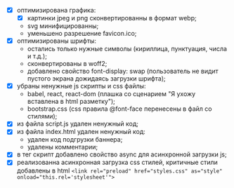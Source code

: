 - [x] оптимизирована графика: 
  - [x] картинки jpeg и png сконвертированны в формат webp;  
  - svg минифицированны;  
  - уменьшено разрешение favicon.ico;
- [x] оптимизированы шрифты:  
  - остались только нужные символы (кириллица, пунктуация, числа и т.д.);  
  - сконвертированы в woff2;  
  - добавлено свойство font-display: swap (пользователь не видит пустого экрана дожидаясь загрузки шрифта);  
- [x] убраны ненужные js скрипты и css файлы:  
  - babel, react, react-dom (плашка со сценарием "Я ухожу вставлена в html разметку");  
  - bootstrap.css (css правила @font-face перенесены в файл со стилями);  
- [x] из файла script.js удален ненужный код;  
- [x] из файла index.html удален ненужный код:  
  - удален код подгрузки баннера;  
  - удалены комментарии;  
- [x] в тег скрипт добавлено свойство async для асинхронной загрузки js;  
- [x] реализованна асинхронная загрузка css стилей, критичные стили добавлены в html
  `<link rel="preload" href="styles.css" as="style" onload="this.rel='stylesheet'">`
